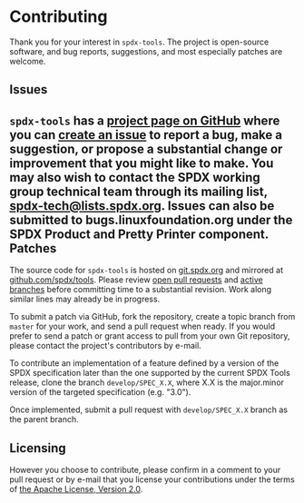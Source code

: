 Contributing
============
Thank you for your interest in `spdx-tools`. The project is open-source software, and bug reports, suggestions, and most especially patches are welcome.

Issues
------
`spdx-tools` has a [project page on GitHub](https://github.com/spdx/tools/) where you can [create an issue](https://github.com/spdx/tools/issues/new) to report a bug, make a suggestion, or propose a substantial change or improvement that you might like to make. You may also wish to contact the SPDX working group technical team through its mailing list, [spdx-tech@lists.spdx.org](mailto:spdx-tech@lists.spdx.org).
Issues can also be submitted to bugs.linuxfoundation.org under the SPDX Product and Pretty Printer component.
Patches
-------
The source code for `spdx-tools` is hosted on [git.spdx.org](http://git.spdx.org) and mirrored at [github.com/spdx/tools](https://github.com/spdx/tools). Please review [open pull requests](https://github.com/spdx/tools/pulls) and [active branches](https://github.com/spdx/tools/branches) before committing time to a substantial revision. Work along similar lines may already be in progress.

To submit a patch via GitHub, fork the repository, create a topic branch from `master` for your work, and send a pull request when ready. If you would prefer to send a patch or grant access to pull from your own Git repository, please contact the project's contributors by e-mail.

To contribute an implementation of a feature defined by a version of the SPDX specification later than the one supported by the current SPDX Tools release, clone the branch `develop/SPEC_X.X`, where X.X is the major.minor version of the targeted specification (e.g. "3.0").

Once implemented, submit a pull request with `develop/SPEC_X.X` branch as the parent branch.



Licensing
---------
However you choose to contribute, please confirm in a comment to your pull request or by e-mail that you license your contributions under the terms of [the Apache License, Version 2.0](http://spdx.org/licenses/Apache-2.0).
